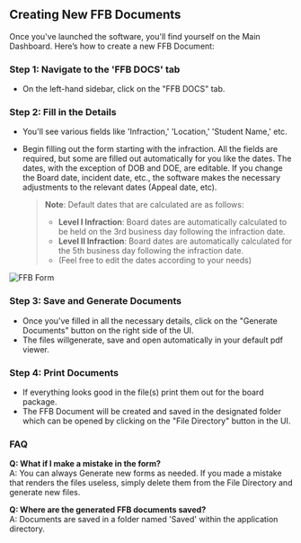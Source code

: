## Creating New FFB Documents

Once you've launched the software, you'll find yourself on the Main Dashboard. Here’s how to create a new FFB Document:

### Step 1: Navigate to the 'FFB DOCS' tab

- On the left-hand sidebar, click on the "FFB DOCS" tab.

### Step 2: Fill in the Details

- You'll see various fields like 'Infraction,' 'Location,' 'Student Name,' etc.
- Begin filling out the form starting with the infraction. All the fields are required, but some are filled out automatically for you like the dates. The dates, with the exception of DOB and DOE, are editable. If you change the Board date, incident date, etc., the software makes the necessary adjustments to the relevant dates (Appeal date, etc).

  > **Note**: Default dates that are calculated are as follows:
  >
  > - **Level I Infraction**: Board dates are automatically calculated to be held on the 3rd business day following the infraction date.
  > - **Level II Infraction**: Board dates are automatically calculated for the 5th business day following the infraction date.
  > - (Feel free to edit the dates according to your needs)

![FFB Form](images/FFB_form.png)

### Step 3: Save and Generate Documents

- Once you’ve filled in all the necessary details, click on the "Generate Documents" button on the right side of the UI.
- The files willgenerate, save and open automatically in your default pdf viewer.

### Step 4: Print Documents

- If everything looks good in the file(s) print them out for the board package.
- The FFB Document will be created and saved in the designated folder which can be opened by clicking on the "File Directory" button in the UI.

### FAQ

**Q: What if I make a mistake in the form?**  
A: You can always Generate new forms as needed. If you made a mistake that renders the files useless, simply delete them from the File Directory and generate new files.

**Q: Where are the generated FFB documents saved?**  
A: Documents are saved in a folder named 'Saved' within the application directory.
